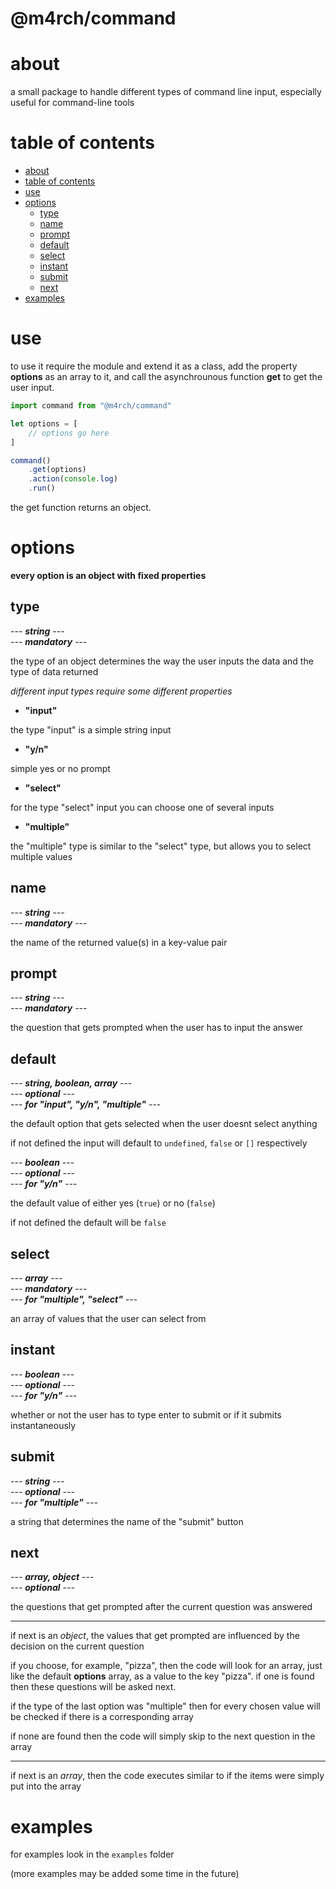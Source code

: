 <!-- omit in toc -->
# @m4rch/command

# about

a small package to handle different types of command line input, especially useful for command-line tools

# table of contents

- [about](#about)
- [table of contents](#table-of-contents)
- [use](#use)
- [options](#options)
	- [type](#type)
	- [name](#name)
	- [prompt](#prompt)
	- [default](#default)
	- [select](#select)
	- [instant](#instant)
	- [submit](#submit)
	- [next](#next)
- [examples](#examples)

# use

to use it require the module and extend it as a class, add the property **options** as an array to it, and call the asynchrounous function **get** to get the user input.

```js
import command from "@m4rch/command"

let options = [
	// options go here
]

command()
	.get(options)
	.action(console.log)
	.run()
```

the get function returns an object.

# options

**every option is an object with fixed properties**

## type

\--- ***string*** ---  
\--- ***mandatory*** ---

the type of an object determines the way the user inputs the data and the type of data returned

*different input types require some different properties*

- **"input"**

the type "input" is a simple string input

- **"y/n"**

simple yes or no prompt

- **"select"**

for the type "select" input you can choose one of several inputs

- **"multiple"**

the "multiple" type is similar to the "select" type, but allows you to select multiple values

## name

\--- ***string*** ---  
\--- ***mandatory*** ---

the name of the returned value(s) in a key-value pair

## prompt

\--- ***string*** ---  
\--- ***mandatory*** ---

the question that gets prompted when the user has to input the answer

## default

\--- ***string, boolean, array*** ---  
\--- ***optional*** ---  
\--- ***for "input", "y/n", "multiple"*** ---

the default option that gets selected when the user doesnt select anything

if not defined the input will default to `undefined`, `false` or `[]` respectively

\--- ***boolean*** ---  
\--- ***optional*** ---  
\--- ***for "y/n"*** ---

the default value of either yes (`true`) or no (`false`)

if not defined the default will be `false`

## select

\--- ***array*** ---  
\--- ***mandatory*** ---  
\--- ***for "multiple", "select"*** ---

an array of values that the user can select from

## instant

\--- ***boolean*** ---  
\--- ***optional*** ---  
\--- ***for "y/n"*** ---

whether or not the user has to type enter to submit or if it submits instantaneously

## submit

\--- ***string*** ---  
\--- ***optional*** ---  
\--- ***for "multiple"*** ---

a string that determines the name of the "submit" button

## next

\--- ***array, object*** ---  
\--- ***optional*** ---  

the questions that get prompted after the current question was answered

---

if next is an *object*, the values that get prompted are influenced by the decision on the current question

if you choose, for example, "pizza", then the code will look for an array, just like the default **options** array, as a value to the key "pizza". if one is found then these questions will be asked next.

if the type of the last option was "multiple" then for every chosen value will be checked if there is a corresponding array

if none are found then the code will simply skip to the next question in the array

---

if next is an *array*, then the code executes similar to if the items were simply put into the array

# examples

for examples look in the `examples` folder

(more examples may be added some time in the future)
